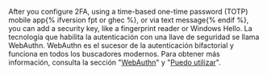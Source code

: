 After you configure 2FA, using a time-based one-time password (TOTP) mobile app{% ifversion fpt or ghec %}, or via text message{% endif %}, you can add a security key, like a fingerprint reader or Windows Hello. La tecnología que habilita la autenticación con una llave de seguridad se llama WebAuthn. WebAuthn es el sucesor de la autenticación bifactorial y funciona en todos los buscadores modernos. Para obtener más información, consulta la sección "[WebAuthn](https://webauthn.guide/)" y "[Puedo utilizar](https://caniuse.com/#search=webauthn)".
